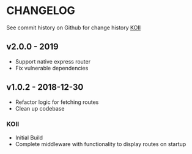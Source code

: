 # CHANGELOG

See commit history on Github for change history
[KOII](https://github.com/BolajiOlajide/koii)

## v2.0.0 - 2019

* Support native express router
* Fix vulnerable dependencies

## v1.0.2 - 2018-12-30

* Refactor logic for fetching routes
* Clean up codebase

### KOII

* Initial Build
* Complete middleware with functionality to display routes on startup
